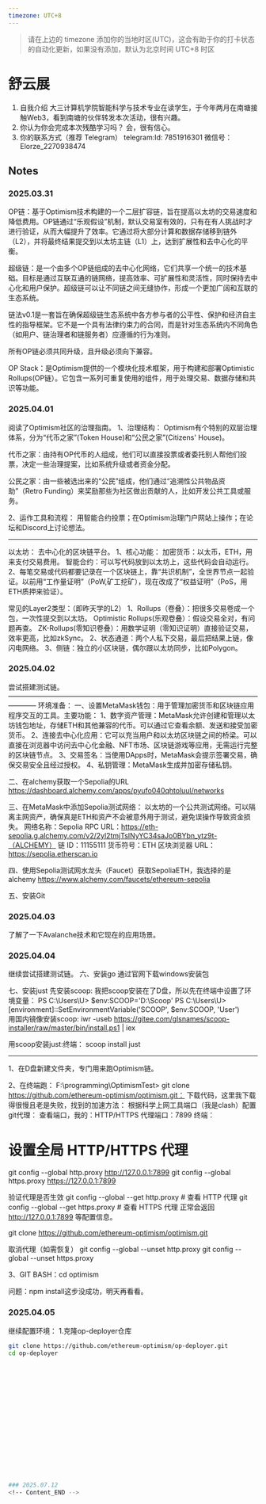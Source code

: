 ```yaml
---
timezone: UTC+8
---
```


> 请在上边的 timezone 添加你的当地时区(UTC)，这会有助于你的打卡状态的自动化更新，如果没有添加，默认为北京时间 UTC+8 时区


# 舒云展

1. 自我介绍
  大三计算机学院智能科学与技术专业在读学生，于今年两月在南塘接触Web3，看到南塘的伙伴转发本次活动，很有兴趣。
2. 你认为你会完成本次残酷学习吗？
   会，很有信心。
3. 你的联系方式（推荐 Telegram）
  telegram:Id: 7851916301
  微信号：Elorze_2270938474

## Notes

<!-- Content_START -->

### 2025.03.31

OP链：基于Optimism技术构建的一个二层扩容链，旨在提高以太坊的交易速度和降低费用。OP链通过“乐观假设”机制，默认交易室有效的，只有在有人挑战时才进行验证，从而大幅提升了效率。它通过将大部分计算和数据存储移到链外（L2），并将最终结果提交到以太坊主链（L1）上，达到扩展性和去中心化的平衡。

超级链：是一个由多个OP链组成的去中心化网络，它们共享一个统一的技术基础。目标是通过互联互通的链网络，提高效率、可扩展性和灵活性，同时保持去中心化和用户保护。超级链可以让不同链之间无缝协作，形成一个更加广阔和互联的生态系统。

链法v0.1是一套旨在确保超级链生态系统中各方参与者的公平性、保护和经济自主性的指导框架。它不是一个具有法律约束力的合同，而是针对生态系统内不同角色（如用户、链治理者和链服务者）应遵循的行为准则。

所有OP链必须共同升级，且升级必须向下兼容。

OP Stack：是Optimism提供的一个模块化技术框架，用于构建和部署Optimistic Rollups(OP链）。它包含一系列可重复使用的组件，用于处理交易、数据存储和共识等功能。

### 2025.04.01

阅读了Optimism社区的治理指南。
1、治理结构： Optimism有个特别的双层治理体系，分为“代币之家”(Token House)和“公民之家”(Citizens' House)。

代币之家：由持有OP代币的人组成，他们可以直接投票或者委托别人帮他们投票，决定一些治理提案，比如系统升级或者资金分配。

公民之家：由一些被选出来的“公民”组成，他们通过“追溯性公共物品资助”（Retro Funding）来奖励那些为社区做出贡献的人，比如开发公共工具或服务。

2、运作工具和流程：
用智能合约投票；在Optimism治理门户网站上操作；在论坛和Discord上讨论想法。

------------

以太坊：
去中心化的区块链平台。
1、核心功能：
加密货币：以太币，ETH，用来支付交易费用。
智能合约：可以写代码放到以太坊上，这些代码会自动运行。
2、每笔交易或代码都要记录在一个区块链上，靠“共识机制”，全世界节点一起验证。以前用“工作量证明”（PoW,矿工挖矿），现在改成了“权益证明”（PoS，用ETH质押来验证）。

常见的Layer2类型：（即昨天学的L2）
1、Rollups（卷叠）：把很多交易卷成一个包，一次性提交到以太坊。
Optimistic Rollups(乐观卷叠）：假设交易全对，有问题再查。
ZK-Rollups(零知识卷叠）：用数学证明（零知识证明）直接验证交易，效率更高，比如zkSync。
2、状态通道：两个人私下交易，最后把结果上链，像闪电网络。
3、侧链：独立的小区块链，偶尔跟以太坊同步，比如Polygon。



### 2025.04.02
尝试搭建测试链。
————————————————————————————————————————
环境准备：
一、设置MetaMask钱包：用于管理加密货币和区块链应用程序交互的工具。主要功能：
1、数字资产管理：MetaMask允许创建和管理以太坊钱包地址，存储ETH和其他兼容的代币。可以通过它查看余额、发送和接受加密货币。
2、连接去中心化应用：它可以充当用户和以太坊区块链之间的桥梁。可以直接在浏览器中访问去中心化金融、NFT市场、区块链游戏等应用，无需运行完整 的区块链节点。
3、交易签名：当使用DApps时，MetaMask会提示签署交易，确保交易安全且经过授权。
4、私钥管理：MetaMask生成并加密存储私钥。

二、在alchemy获取一个Sepolia的URL
https://dashboard.alchemy.com/apps/pyufo040qhtoluul/networks

三、在MetaMask中添加Sepolia测试网络：
以太坊的一个公共测试网络。可以隔离主网资产，确保真是ETH和资产不会被意外用于测试，避免误操作导致资金损失。
网络名称：Sepolia 
RPC URL：https://eth-sepolia.g.alchemy.com/v2/2yl2tmjTsINyYC34saJo0BYbn_ytz9t-（ALCHEMY）
链 ID：11155111
货币符号：ETH
区块浏览器 URL：https://sepolia.etherscan.io

四、使用Sepolia测试网水龙头（Faucet）获取SepoliaETH，我选择的是alchemy
https://www.alchemy.com/faucets/ethereum-sepolia

五、安装Git



### 2025.04.03
了解了一下Avalanche技术和它现在的应用场景。



### 2025.04.04
继续尝试搭建测试链。
六、安装go
通过官网下载windows安装包

七、安装just
先安装scoop:
我把scoop安装在了D盘，所以先在终端中设置了环境变量：
PS C:\Users\U> $env:SCOOP='D:\Scoop'                                                                                    PS C:\Users\U> [environment]::SetEnvironmentVariable('SCOOP', $env:SCOOP, 'User')  
用国内镜像安装scoop:
 iwr -useb https://gitee.com/glsnames/scoop-installer/raw/master/bin/install.ps1 | iex

 用scoop安装just:终端：
 scoop install just

--------------------------------

1、在D盘新建文件夹，专门用来跑Optimism链。

2、在终端跑： F:\programming\OptimismTest> git clone https://github.com/ethereum-optimism/optimism.git：
下载代码，这里我下载得很慢且老是失败，找到的加速方法：
根据科学上网工具端口（我是clash）配置git代理：
查看端口，我的：HTTP/HTTPS 代理端口：7899
终端：
# 设置全局 HTTP/HTTPS 代理
git config --global http.proxy http://127.0.0.1:7899
git config --global https.proxy https://127.0.0.1:7899

验证代理是否生效
git config --global --get http.proxy  # 查看 HTTP 代理
git config --global --get https.proxy # 查看 HTTPS 代理
正常会返回 http://127.0.0.1:7899 等配置信息。

git clone https://github.com/ethereum-optimism/optimism.git

取消代理（如需恢复）
git config --global --unset http.proxy
git config --global --unset https.proxy


3、GIT BASH：cd optimism

问题：npm install这步没成功，明天再看看。


### 2025.04.05
继续配置环境：
1.克隆op-deployer仓库
```bash
git clone https://github.com/ethereum-optimism/op-deployer.git
cd op-deployer


















### 2025.07.12
<!-- Content_END -->
